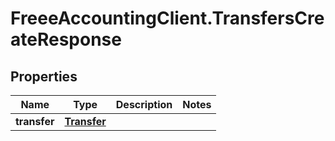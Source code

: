 # FreeeAccountingClient.TransfersCreateResponse

## Properties
Name | Type | Description | Notes
------------ | ------------- | ------------- | -------------
**transfer** | [**Transfer**](Transfer.md) |  | 


